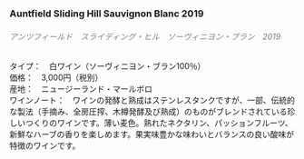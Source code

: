 ### Auntfield Sliding Hill Sauvignon Blanc 2019
###### <font color="gray">アンツフィールド　スライディング・ヒル　ソーヴィニヨン・ブラン　2019</font>

タイプ：　白ワイン（ソーヴィニヨン・ブラン100％）  
価格：　3,000円（税別）  
産地：　ニュージーランド・マールボロ  
ワインノート：　ワインの発酵と熟成はステンレスタンクですが、一部、伝統的な製法（手摘み、全房圧搾、木樽発酵及び熟成）のものがブレンドされている珍しいつくりのワインです。薄い麦色。熟れたネクタリン、パッションフルーツ、新鮮なハーブの香りを楽しめます。果実味豊かな味わいとバランスの良い酸味が特徴のワインです。
